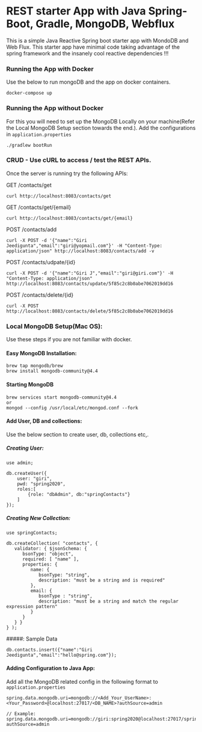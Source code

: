 # REST starter App with Java Spring-Boot, Gradle, MongoDB, Webflux
This is a simple Java Reactive Spring boot starter app with MondoDB and Web Flux. This starter app have minimal code taking advantage of the spring framework and the insanely cool reactive dependencies !!!

### Running the App with Docker
Use the below to run mongoDB and the app on docker containers.
```
docker-compose up
```

### Running the App without Docker
For this you will need to set up the MongoDB Locally on your machine(Refer the Local MongoDB Setup section towards the end.). 
Add the configurations in ```application.properties```  
```
./gradlew bootRun
```

### CRUD - Use cURL to access / test the REST APIs.
Once the server is running try the following APIs: 


GET /contacts/get
```
curl http://localhost:8083/contacts/get
```

GET /contacts/get/{email}

```
curl http://localhost:8083/contacts/get/{email}
```

POST /contacts/add

```
curl -X POST -d '{"name":"Giri Jeedigunta","email":"giri@yopmail.com"}' -H "Content-Type: application/json" http://localhost:8083/contacts/add -v
```

POST /contacts/udpate/{id}

```
curl -X POST -d '{"name":"Giri J","email":"giri@giri.com"}' -H "Content-Type: application/json" http://localhost:8083/contacts/update/5f85c2c8b0abe7062019dd16
```

POST /contacts/delete/{id}

```
curl -X POST http://localhost:8083/contacts/delete/5f85c2c8b0abe7062019dd16
```

### Local MongoDB Setup(Mac OS):
Use these steps if you are not familiar with docker.
  
#### Easy MongoDB Installation: 
```
brew tap mongodb/brew
brew install mongodb-community@4.4
```

#### Starting MongoDB
```
brew services start mongodb-community@4.4
or
mongod --config /usr/local/etc/mongod.conf --fork
```

#### Add User, DB and collections:
Use the below section to create user, db, collections etc,. 

##### Creating User:
```
use admin;

db.createUser({
    user: "giri",
    pwd: "spring2020",
    roles:[
        {role: "dbAdmin", db:"springContacts"}
    ]
});
```

##### Creating New Collection: 
```
use springContacts;

db.createCollection( "contacts", {
   validator: { $jsonSchema: {
      bsonType: "object",
      required: [ "name" ],
      properties: {
         name: {
            bsonType: "string",
            description: "must be a string and is required"
         },
         email: {
            bsonType : "string",
            description: "must be a string and match the regular expression pattern"
         }
      }
   } }
} );
```

#####: Sample Data
```
db.contacts.insert({"name":"Giri Jeedigunta","email":"hello@spring.com"});
```

#### Adding Configuration to Java App: 
Add all the MongoDB related config in the following format to ```application.properties```

```
spring.data.mongodb.uri=mongodb://<Add_Your_UserName>:<Your_Password>@localhost:27017/<DB_NAME>?authSource=admin

// Example: 
spring.data.mongodb.uri=mongodb://giri:spring2020@localhost:27017/springContacts?authSource=admin
```
